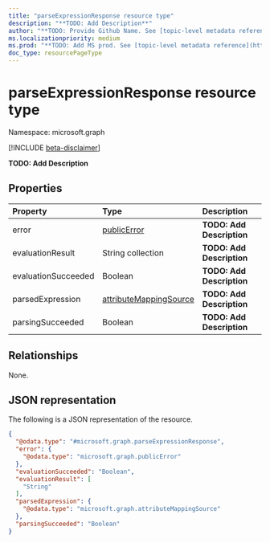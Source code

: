 ```yaml
---
title: "parseExpressionResponse resource type"
description: "**TODO: Add Description**"
author: "**TODO: Provide Github Name. See [topic-level metadata reference](https://msgo.azurewebsites.net/add/document/guidelines/metadata.html#topic-level-metadata)**"
ms.localizationpriority: medium
ms.prod: "**TODO: Add MS prod. See [topic-level metadata reference](https://msgo.azurewebsites.net/add/document/guidelines/metadata.html#topic-level-metadata)**"
doc_type: resourcePageType
---
```


# parseExpressionResponse resource type

Namespace: microsoft.graph

[!INCLUDE [beta-disclaimer](../../includes/beta-disclaimer.md)]

**TODO: Add Description**

## Properties
|Property|Type|Description|
|:---|:---|:---|
|error|[publicError](../resources/publicerror.md)|**TODO: Add Description**|
|evaluationResult|String collection|**TODO: Add Description**|
|evaluationSucceeded|Boolean|**TODO: Add Description**|
|parsedExpression|[attributeMappingSource](../resources/attributemappingsource.md)|**TODO: Add Description**|
|parsingSucceeded|Boolean|**TODO: Add Description**|

## Relationships
None.

## JSON representation
The following is a JSON representation of the resource.
<!-- {
  "blockType": "resource",
  "@odata.type": "microsoft.graph.parseExpressionResponse"
}
-->
``` json
{
  "@odata.type": "#microsoft.graph.parseExpressionResponse",
  "error": {
    "@odata.type": "microsoft.graph.publicError"
  },
  "evaluationSucceeded": "Boolean",
  "evaluationResult": [
    "String"
  ],
  "parsedExpression": {
    "@odata.type": "microsoft.graph.attributeMappingSource"
  },
  "parsingSucceeded": "Boolean"
}
```


